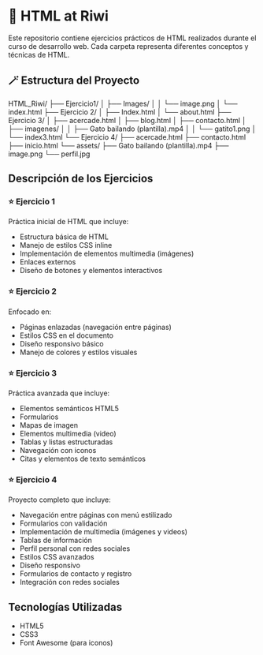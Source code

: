 # 🚀 HTML at Riwi

Este repositorio contiene ejercicios prácticos de HTML realizados durante el curso de desarrollo web. Cada carpeta representa diferentes conceptos y técnicas de HTML.

## 🪄 Estructura del Proyecto

HTML_Riwi/
├── Ejercicio1/
│   ├── Images/
│   │   └── image.png
│   └── index.html
├── Ejercicio 2/
│   ├── Index.html
│   └── about.html
├── Ejercicio 3/
│   ├── acercade.html
│   ├── blog.html
│   ├── contacto.html
│   ├── imagenes/
│   │   ├── Gato bailando (plantilla).mp4
│   │   └── gatito1.png
│   └── index3.html
└── Ejercicio 4/
    ├── acercade.html
    ├── contacto.html
    ├── inicio.html
    └── assets/
        ├── Gato bailando (plantilla).mp4
        ├── image.png
        └── perfil.jpg

## Descripción de los Ejercicios

### ⭐ Ejercicio 1

Práctica inicial de HTML que incluye:

- Estructura básica de HTML
- Manejo de estilos CSS inline
- Implementación de elementos multimedia (imágenes)
- Enlaces externos
- Diseño de botones y elementos interactivos

### ⭐ Ejercicio 2

Enfocado en:

- Páginas enlazadas (navegación entre páginas)
- Estilos CSS en el documento
- Diseño responsivo básico
- Manejo de colores y estilos visuales

### ⭐ Ejercicio 3

Práctica avanzada que incluye:

- Elementos semánticos HTML5
- Formularios
- Mapas de imagen
- Elementos multimedia (video)
- Tablas y listas estructuradas
- Navegación con iconos
- Citas y elementos de texto semánticos

### ⭐ Ejercicio 4

Proyecto completo que incluye:

- Navegación entre páginas con menú estilizado
- Formularios con validación
- Implementación de multimedia (imágenes y videos)
- Tablas de información
- Perfil personal con redes sociales
- Estilos CSS avanzados
- Diseño responsivo
- Formularios de contacto y registro
- Integración con redes sociales

## Tecnologías Utilizadas

- HTML5
- CSS3
- Font Awesome (para iconos)
